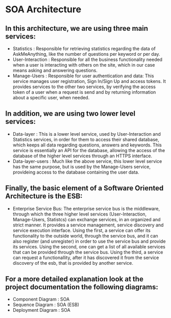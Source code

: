 # SOA Architecture

## In this architecture, we are using three main services:
 
* Statistics : Responsible for retrieving statistics regarding the data of AskMeAnything, like the number of questions per keyword or per day.
* User-Interaction : Responsible for all the business functionality needed when a user is interacting with others on the site, which in our case
means asking and answering questions.
* Manage-Users : Responsible for user authentication and data: This service  manages user registration, Sign In/Sign Up and access tokens.
It provides services to the other two services, by verifying the access token of a user when a request is send and by returning information 
about a specific user, when needed.

## In addition, we are using two lower level services: 

* Data-layer : This is a lower level service, used by User-Interaction and Statistics services, in order for them to access their shared database,
which keeps all data regarding questions, answers and keywords. This service is essentially an API for the database, allowing the access of
the database of the higher level services through an HTTPS interface.
* Data-layer-users : Much like the above service, this lower level service has the same purpose, but is used by the Manage-Users service, provideing
access to the database containing the user data. 

## Finally, the basic element of a Software Oriented Architecture is the ESB:

* Enterprise Service Bus: The enterprise service bus is the middleware, through which the three higher level services (User-Interaction,
Manage-Users, Statistcs) can exchange services, in an organized and strict manner. It provides a service management, service discovery and service
execution interface. Using the first, a service can offer its functionality to the outside world, through the service bus, and it can also register (and unregister) in order to use the service bus and provide its services. Using the second,
one can get a list of all available services that can be provided through the service bus. Using the third, a service can request a functionallity, after it has discovered it from the service discovery of the esb, that is provided by another service.

## For a more detailed explanation look at the project documentation the following diagrams:
* Component Diagram : SOA
* Sequence Diagram : SOA (ESB)
* Deployment Diagram : SOA
